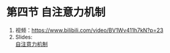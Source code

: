 # 第四节 自注意力机制
1. 视频：https://www.bilibili.com/video/BV1Wv411h7kN?p=23
2. Slides: \
    [自注意力机制](https://speech.ee.ntu.edu.tw/~hylee/ml/ml2021-course-data/self_v7.pptx)
